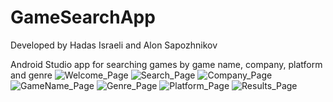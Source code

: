 # GameSearchApp

Developed by Hadas Israeli and Alon Sapozhnikov

Android Studio app for searching games by game name, company, platform and genre 
![Welcome_Page](https://user-images.githubusercontent.com/52449493/153462233-e4c74b5d-6f11-456f-a7d3-1883db5ed018.png)
![Search_Page](https://user-images.githubusercontent.com/52449493/153462290-45838c7c-ce9f-4be4-a704-cc875793f10f.png)
![Company_Page](https://user-images.githubusercontent.com/52449493/153462251-565dff1f-bb2e-4dec-b182-88f3fc500cb8.png)
![GameName_Page](https://user-images.githubusercontent.com/52449493/153462254-db74aa4e-05df-4fb1-a42e-a163fb888b4c.png)
![Genre_Page](https://user-images.githubusercontent.com/52449493/153462259-a6a210bb-cd77-4171-a5bc-d39961dfae87.png)
![Platform_Page](https://user-images.githubusercontent.com/52449493/153462266-e5e1d311-b3e7-4131-bb6d-736871214651.png)
![Results_Page](https://user-images.githubusercontent.com/52449493/153462275-d934e8ae-3701-4955-9782-ae5257c65ad2.png)

